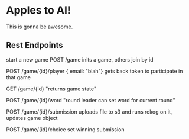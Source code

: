 Apples to AI!
===

This is gonna be awesome.


## Rest Endpoints
start a new game
POST /game
inits a game, others join by id

POST /game/{id}/player { email: "blah"}
gets back token to participate in that game

GET /game/{id} "returns game state"

POST /game/{id}/word "round leader can set word for current round"

POST /game/{id}/submission
uploads file to s3 and runs rekog on it, updates game object

POST /game/{id}/choice
set winning submission
